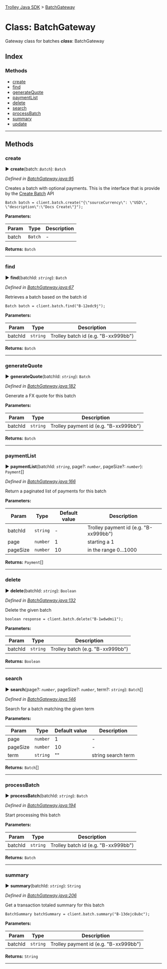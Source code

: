 [Trolley Java SDK](../README.md) > [BatchGateway](../classes/BatchGateway.md)

# Class: BatchGateway

Gateway class for batches
_**class**_: BatchGateway

## Index

### Methods

- [create](BatchGateway.md#create)
- [find](BatchGateway.md#find)
- [generateQuote](BatchGateway.md#generatequote)
- [paymentList](BatchGateway.md#paymentlist)
- [delete](BatchGateway.md#delete)
- [search](BatchGateway.md#search)
- [processBatch](BatchGateway.md#processBatch)
- [summary](BatchGateway.md#summary)
- [update](BatchGateway.md#update)

---

## Methods

<a id="create"></a>

### create

► **create**(batch: _`Batch`_): `Batch`

_Defined in [BatchGateway.java:95](https://github.com/PaymentRails/java-sdk/tree/master/src/main/java/com/trolley/trolley/BatchGateway.java#L95)_

Creates a batch with optional payments. This is the interface that is provide by the [Create Batch](http://docs.trolley.com/api/#create-a-batch) API

    Batch batch = client.batch.create("{\"sourceCurrency\": \"USD\", \"description\":\"Docs Create\"}");

**Parameters:**

| Param | Type    | Description |
| ----- | ------- | ----------- |
| batch | `Batch` | -           |

**Returns:** `Batch`

---

<a id="find"></a>

### find

► **find**(batchId: _`string`_): `Batch`

_Defined in [BatchGateway.java:67](https://github.com/PaymentRails/java-sdk/tree/master/src/main/java/com/trolley/trolley/BatchGateway.java#L67)_

Retrieves a batch based on the batch id

    Batch batch = client.batch.find("B-12edc9j");

**Parameters:**

| Param | Type | Description |
| ------ | ------ | ------ |
| batchId | `string`   |  Trolley batch id (e.g. "B-xx999bb") |

**Returns:** `Batch`

---

<a id="generatequote"></a>

### generateQuote

► **generateQuote**(batchId: _`string`_): `Batch`

_Defined in [BatchGateway.java:182](https://github.com/PaymentRails/java-sdk/tree/master/src/main/java/com/trolley/trolley/BatchGateway.java#L182)_

Generate a FX quote for this batch

**Parameters:**

| Param | Type | Description |
| ------ | ------ | ------ |
| batchId | `string`   |  Trolley payment id (e.g. "B-xx999bb") |

**Returns:** `Batch`

---

<a id="paymentlist"></a>

### paymentList

► **paymentList**(batchId: _`string`_, page?: _`number`_, pageSize?: _`number`_): `Payment`[]

_Defined in [BatchGateway.java:166](https://github.com/PaymentRails/java-sdk/tree/master/src/main/java/com/trolley/trolley/BatchGateway.java#L166)_

Return a paginated list of payments for this batch

**Parameters:**

| Param | Type | Default value | Description |
| ------ | ------ | ------ | ------ |
| batchId | `string`  | - |   Trolley payment id (e.g. "B-xx999bb") |
| page | `number`  | 1 |   starting a 1 |
| pageSize | `number`  | 10 |   in the range 0...1000 |

**Returns:** `Payment`[]

---

<a id="delete"></a>

### delete

► **delete**(batchId: _`string`_): `Boolean`

_Defined in [BatchGateway.java:132](https://github.com/PaymentRails/java-sdk/tree/master/src/main/java/com/trolley/trolley/BatchGateway.java#L132)_

Delete the given batch

    boolean response = client.batch.delete("B-1wdwdmi1");

**Parameters:**

| Param | Type | Description |
| ------ | ------ | ------ |
| batchId | `string`   |  Trolley batch (e.g. "B-xx999bb") |

**Returns:** `Boolean`

---

<a id="search"></a>

### search

► **search**(page?: _`number`_, pageSize?: _`number`_, term?: _`string`_): `Batch`[]

_Defined in [BatchGateway.java:146](https://github.com/PaymentRails/java-sdk/tree/master/src/main/java/com/trolley/trolley/BatchGateway.java#L146)_

Search for a batch matching the given term

**Parameters:**

| Param    | Type     | Default value | Description        |
| -------- | -------- | ------------- | ------------------ |
| page     | `number` | 1             | -                  |
| pageSize | `number` | 10            | -                  |
| term     | `string` | &quot;&quot;  | string search term |

**Returns:** `Batch`[]

---

<a id="processBatch"></a>

### processBatch

► **processBatch**(batchId: _`string`_): `Batch`

_Defined in [BatchGateway.java:194](https://github.com/PaymentRails/java-sdk/tree/master/src/main/java/com/trolley/trolley/BatchGateway.java#L194)_

Start processing this batch

**Parameters:**

| Param | Type | Description |
| ------ | ------ | ------ |
| batchId | `string`   |  Trolley batch id (e.g. "B-xx999bb") |

**Returns:** `Batch`

---

<a id="summary"></a>

### summary

► **summary**(batchId: _`string`_): `String`

_Defined in [BatchGateway.java:206](https://github.com/PaymentRails/java-sdk/tree/master/src/main/java/com/trolley/trolley/BatchGateway.java#L206)_

Get a transaction totaled summary for this batch

    BatchSummary batchSummary = client.batch.summary("B-13dejc8ubc");

**Parameters:**

| Param | Type | Description |
| ------ | ------ | ------ |
| batchId | `string`   |  Trolley payment id (e.g. "B-xx999bb") |

**Returns:** `String`

---
